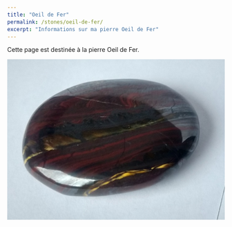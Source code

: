 ```yaml
---
title: "Oeil de Fer"
permalink: /stones/oeil-de-fer/
excerpt: "Informations sur ma pierre Oeil de Fer"
---
```


<!-- # Oeil de Fer -->

Cette page est destinée à la pierre Oeil de Fer.

![Oeil de Fer](/images/stones/OeilDeFer_AgeDePierre_20201103.jpg "Oeil de Fer")

